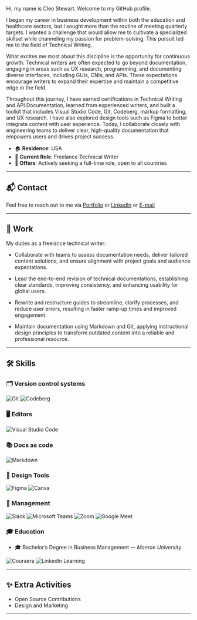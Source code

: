 Hi, my name is Cleo Stewart. Welcome to my GitHub profile.

I began my career in business development within both the education and healthcare sectors, but I sought more than the routine of meeting quarterly targets. I wanted a challenge that would allow me to cultivate a specialized skillset while channeling my passion for problem-solving. This pursuit led me to the field of Technical Writing.

What excites me most about this discipline is the opportunity for continuous growth. Technical writers are often expected to go beyond documentation, engaging in areas such as UX research, programming, and documenting diverse interfaces, including GUIs, CNIs, and APIs. These expectations encourage writers to expand their expertise and maintain a competitive edge in the field.


Throughout this journey, I have earned certifications in Technical Writing and API Documentation, learned from experienced writers, and built a toolkit that includes Visual Studio Code, Git, Codeberg, markup formatting, and UX research. I have also explored design tools such as Figma to better integrate content with user experience. Today, I collaborate closely with engineering teams to deliver clear, high-quality documentation that empowers users and drives project success. 

- 🏠 **Residence**: USA
- 💼 **Current Role**: Freelance Technical Writer 
- 📌 **Offers**: Actively seeking a full-time role, open to all countries

---

## 📬 Contact

Feel free to reach out to me via [Portfolio](https://stewartecleo.wixsite.com/portfolio) or [LinkedIn](https://www.linkedin.com/in/cleostewart) or [E-mail](mailto:stewart.e.cleo@gmail.com)

---

## 💼 Work

My duties as a freelance technical writer:

- Collaborate with teams to assess documentation needs, deliver tailored content solutions, and ensure alignment with project goals and audience expectations.

- Lead the end-to-end revision of technical documentations, establishing clear standards, improving consistency, and enhancing usability for global users.

- Rewrite and restructure guides to streamline, clarify processes, and reduce user errors, resulting in faster ramp-up times and improved engagement.

- Maintain documentation using Markdown and Git, applying instructional design principles to transform outdated content into a reliable and professional resource. 

---

## 🛠 Skills

### 🗂 Version control systems  
![Git](https://img.shields.io/badge/-Git-F05032?logo=git&logoColor=white&style=flat-square)
![Codeberg](https://img.shields.io/badge/-Codeberg-2185D0?logo=codeberg&logoColor=white&style=flat-square)

### 🖥  Editors  
![Visual Studio Code](https://img.shields.io/badge/-VSCode-007ACC?logo=visualstudiocode&logoColor=white&style=flat-square)

### 📚 Docs as code  
![Markdown](https://img.shields.io/badge/-Markdown-000000?logo=markdown&logoColor=white&style=flat-square)

### 🎨 Design Tools
![Figma](https://img.shields.io/badge/-Figma-F24E1E?logo=figma&logoColor=white&style=flat-square)
![Canva](https://img.shields.io/badge/-Canva-00C4CC?logo=canva&logoColor=white&style=flat-square)

### 🧩 Management  
![Slack](https://img.shields.io/badge/-Slack-4A154B?logo=slack&logoColor=white&style=flat-square)
![Microsoft Teams](https://img.shields.io/badge/-Teams-6264A7?logo=microsoftteams&logoColor=white&style=flat-square)
![Zoom](https://img.shields.io/badge/-Zoom-2D8CFF?logo=zoom&logoColor=white&style=flat-square)
![Google Meet](https://img.shields.io/badge/-Google%20Meet-34A853?logo=googlemeet&logoColor=white&style=flat-square)

### 🎓 Education  

- 🎓 Bachelor’s Degree in Business Management — *Monroe University*  

![Coursera](https://img.shields.io/badge/-Coursera-0056D2?logo=coursera&logoColor=white&style=flat-square)
![LinkedIn Learning](https://img.shields.io/badge/-LinkedIn_Learning-0077B5?logo=linkedin&logoColor=white&style=flat-square)

---

## ✨ Extra Activities
- Open Source Contributions
- Design and Marketing
---
